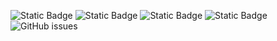 ![Static Badge](https://img.shields.io/badge/blacklists-60-000000) ![Static Badge](https://img.shields.io/badge/blacklisted-3065875-cc0000) ![Static Badge](https://img.shields.io/badge/whitelisted-2243-00CC00) ![Static Badge](https://img.shields.io/badge/streaming_blacklist-28107-000000) ![GitHub issues](https://img.shields.io/github/issues/fabriziosalmi/blacklists)
